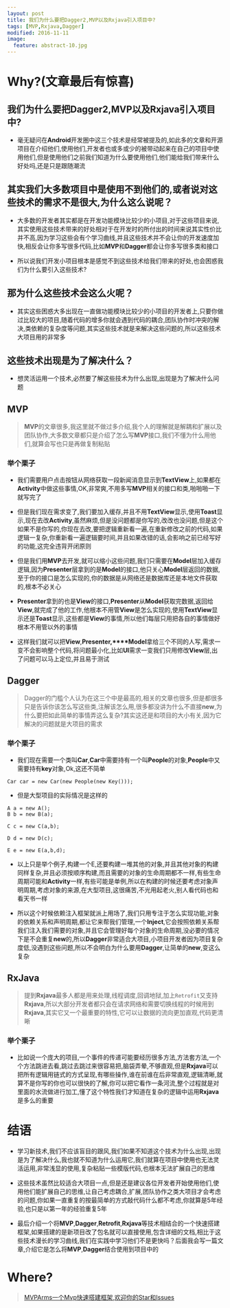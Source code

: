 ```yaml
---
layout: post
title: 我们为什么要把Dagger2,MVP以及Rxjava引入项目中?
tags: [MVP,Rxjava,Dagger]
modified: 2016-11-11
image:
  feature: abstract-10.jpg
---
```


# Why?(文章最后有惊喜)

## 我们为什么要把Dagger2,MVP以及Rxjava引入项目中?

* 毫无疑问在**Android**开发圈中这三个技术是经常被提及的,如此多的文章和开源项目在介绍他们,使用他们,开发者也或多或少的被带动起来在自己的项目中使用他们,但是使用他们之前我们知道为什么要使用他们,他们能给我们带来什么好处吗,还是只是跟随潮流

## 其实我们大多数项目中是使用不到他们的,或者说对这些技术的需求不是很大,为什么这么说呢？

* 大多数的开发者其实都是在开发功能模块比较少的小项目,对于这些项目来说,其实使用这些技术带来的好处相对于在开发时的所付出的时间来说其实性价比并不高,因为学习这些会有个学习曲线,并且这些技术并不会让你的开发速度加快,相反会让你多写很多代码,比如**MVP**和**Dagger**都会让你多写很多类和接口

* 所以说我们开发小项目根本是感觉不到这些技术给我们带来的好处,也会困惑我们为什么要引入这些技术?

## 那为什么这些技术会这么火呢？

* 其实这些困惑大多出现在一直做功能模块比较少的小项目的开发者上,只要你做过比较大的项目,随着代码的增多你就会遇到代码的耦合,团队协作时冲突的解决,类依赖的复杂度等问题,其实这些技术就是来解决这些问题的,所以这些技术大项目用的非常多

## 这些技术出现是为了解决什么？

* 想灵活运用一个技术,必然要了解这些技术为什么出现,出现是为了解决什么问题

## MVP

>**MVP**的文章很多,我这里就不做过多介绍,我个人的理解就是解耦和扩展以及团队协作,大多数文章都只是介绍了怎么写**MVP**接口,我们不懂为什么用他们,就算会写也只是再做复制粘贴

### 举个栗子
* 我们需要用户点击按钮从网络获取一段新闻消息显示到**TextView**上,如果都在**Activity**中做这些事情,OK,非常爽,不用多写**MVP**相关的接口和类,啪啪啪一下就写完了

* 但是我们现在需求变了,我们要加入缓存,并且不用**TextView**显示,使用**Toast**显示,现在去改**Activity**,虽然麻烦,但是没问题都是你写的,改改也没问题,但是这个如果不是你写的,你现在去改,要把逻辑重新看一遍,在重新修改之前的代码,如果逻辑一复杂,你重新看一遍逻辑要时间,并且如果改错的话,会影响之前已经写好的功能,这完全违背开闭原则
* 但是我们用**MVP**去开发,就可以缩小这些问题,我们只需要在**Model**层加入缓存逻辑,因为**Presenter**层拿到的是**Model**的接口,他只关心**Model**层返回的数据,至于你的接口是怎么实现的,你的数据是从网络还是数据库还是本地文件获取的,根本不必关心
* **Presenter**拿到的也是**View**的接口,**Presenter**从**Model**获取完数据,返回给**View**,就完成了他的工作,他根本不用管**View**是怎么实现的,使用**TextView**显示还是**Toast**显示,这些都是**View**的事情,所以他们每层只用把各自的事情做好根本不用管以外的事情
* 这样我们就可以把**View**,**Presenter,****Model**拿给三个不同的人写,需求一变不会影响整个代码,将问题最小化,比如**UI**需求一变我们只用修改**View**层,出了问题可以马上定位,并且易于测试

## Dagger

> Dagger的门槛个人认为在这三个中是最高的,相关的文章也很多,但是都很多只是告诉你该怎么写这些类,注解该怎么用,很多都没讲为什么不直接**new**,为什么要把如此简单的事情弄这么复杂?其实这还是和项目的大小有关,因为它解决的问题就是大项目的需求

### 举个栗子

* 我们现在需要一个类叫**Car**,**Car**中需要持有一个叫**People**的对象,**People**中又需要持有**key**对象,Ok,这还不简单

```
Car car = new Car(new People(new Key()));
```
* 但是大型项目的实际情况是这样的

```
A a = new A();
B b = new B(a);

C c = new C(a,b);

D d = new D(c);

E e = new E(a,b,d);

```

* 以上只是举个例子,构建一个E,还要构建一堆其他的对象,并且其他对象的构建同样复杂,并且必须按顺序构建,而且需要的对象的生命周期都不一样,有些生命周期可能和**Activity**一样,有些可能是单例,所以在构建的时候还要考虑对象声明周期,考虑对象的来源,在大型项目,这很痛苦,不光用起老火,别人看代码也和看天书一样

* 所以这个时候依赖注入框架就派上用场了,我们只用专注于怎么实现功能,对象的依赖关系和声明周期,都让它来帮我们管理,一个**Inject**,它会按照依赖关系帮我们注入我们需要的对象,并且它会管理好每个对象的生命周期,没必要的情况下是不会重复**new**的,所以**Dagger**非常适合大项目,小项目开发者因为项目复杂度低,没遇到这些问题,所以不会明白为什么要用**Dagger**,让简单的**new**,变这么复杂


## RxJava

> 提到**Rxjava**最多人都是用来处理,线程调度,回调地狱,加上`Retrofit`又支持**Rxjava**,所以大部分开发者都只会在请求网络和需要切换线程的时候用到**Rxjava**,其实它又一个最重要的特性,它可以让数据的流向更加直观,代码更清晰

### 举个栗子

* 比如说一个庞大的项目,一个事件的传递可能要经历很多方法,方法套方法,一个个方法跳进去看,跳过去跳过来很容易把,脑袋弄晕,不够直观,但是**Rxjava**可以把所有逻辑用链式的方式呈现,有哪些操作,谁在前谁在后非常直观,逻辑清晰,就算不是你写的你也可以很快的了解,你可以把它看作一条河流,整个过程就是对里面的水流做进行加工,懂了这个特性我们才知道在复杂的逻辑中运用**Rxjava**是多么的重要


# 结语
* 学习新技术,我们不应该盲目的跟风,我们如果不知道这个技术为什么出现,出现是为了解决什么,我也就不知道为什么运用它,我们就算在项目中使用也无法灵活运用,非常浅显的使用,复杂粘贴一些模版代码,也根本无法扩展自己的思维

* 这些技术虽然比较适合大项目一点,但是还是建议各位开发者开始使用他们,使用他们能扩展自己的思维,让自己考虑耦合,扩展,团队协作之类大项目才会考虑的问题,你如果一直重复的按最简单的方式敲代码什么都不考虑,你就算是5年经验,也只是以第一年的经验重复5年

* 最后介绍一个将**MVP**,**Dagger**,**Retrofit**,**Rxjava**等技术相结合的一个快速搭建框架,如果搭建的是新项目改了包名就可以直接使用,包含详细的文档,相比于这些技术漫长的学习曲线,我们在实践中学习他们不是更快吗？后面我会写一篇文章,介绍它是怎么将**MVP**,**Dagger**结合使用到项目中的

# Where?

> [MVPArms一个Mvp快速搭建框架,欢迎你的Star和Issues](https://github.com/JessYanCoding/MVPArms)

